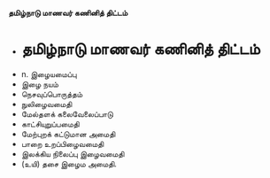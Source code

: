 **தமிழ்நாடு மாணவர் கணினித் திட்டம்**
- # தமிழ்நாடு மாணவர் கணினித் திட்டம்
- n. இழையமைப்பு
- இழை நயம்
- நெசவுப்பொருத்தம்
- நுலிழைவமைதி
- மேல்தளக் கலைவேலைப்பாடு
- காட்சியுறுப்பமைதி
- மேற்புறக் கட்டுமான அமைதி
- பாறை உறப்பிழைவமைதி
- இலக்கிய நிலைப்பு இழைவமைதி
- (உயி)  தசை இழைம அமைதி.

